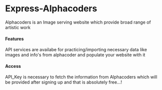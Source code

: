 # Express-Alphacoders

Alphacoders is an Image serving website which provide broad range of artistic work

#### Features

API services are availabe for practicing/importing necessary data like images and info's from alphacoder and populate your website with it

#### Access

API_Key is necessary to fetch the information from Alphacoders which will be provided after signing up and that is absolutely free...!
